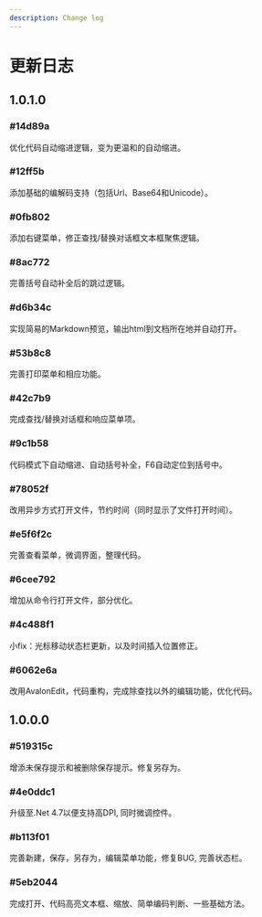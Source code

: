 ```yaml
---
description: Change log
---
```


# 更新日志

## 1.0.1.0

### \#14d89a

优化代码自动缩进逻辑，变为更温和的自动缩进。

### \#12ff5b

添加基础的编解码支持（包括Url、Base64和Unicode）。

### \#0fb802

添加右键菜单，修正查找/替换对话框文本框聚焦逻辑。

### \#8ac772

完善括号自动补全后的跳过逻辑。

### \#d6b34c

实现简易的Markdown预览，输出html到文档所在地并自动打开。

### \#53b8c8

完善打印菜单和相应功能。

### \#42c7b9

完成查找/替换对话框和响应菜单项。

### \#9c1b58

代码模式下自动缩进、自动括号补全，F6自动定位到括号中。

### \#78052f

改用异步方式打开文件，节约时间（同时显示了文件打开时间）。

### \#e5f6f2c

完善查看菜单，微调界面，整理代码。

### \#6cee792

增加从命令行打开文件，部分优化。

### \#4c488f1

小fix：光标移动状态栏更新，以及时间插入位置修正。

### \#6062e6a

改用AvalonEdit，代码重构，完成除查找以外的编辑功能，优化代码。

## 1.0.0.0

### \#519315c

增添未保存提示和被删除保存提示。修复另存为。

### \#4e0ddc1

升级至.Net 4.7以便支持高DPI, 同时微调控件。

### \#b113f01

完善新建，保存，另存为，编辑菜单功能，修复BUG, 完善状态栏。

### \#5eb2044

完成打开、代码高亮文本框、缩放、简单编码判断、一些基础方法。



